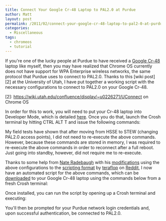 ```yaml
---
title: Connect Your Google Cr-48 Laptop to PAL2.0 at Purdue
author: Matt
layout: post
permalink: /2011/02/connect-your-google-cr-48-laptop-to-pal2-0-at-purdue/
categories:
  - Miscellaneous
tags:
  - chromeos
  - tutorial
---
```


If you're one of the lucky people at Purdue to have received a [Google Cr-48][1] laptop like myself, then you may have realized that Chrome OS currently does not have support for WPA Enterprise wireless networks, the same protocol that Purdue uses to connect to PAL2.0. Thanks to this [wiki post][2] at the University of Utah, I have put together a working script with the necessary configurations to connect to PAL2.0 on your Google Cr-48.

 [1]: http://www.google.com/chromeos/pilot-program-cr48.html
 [2]: https://wiki.utah.edu/confluence/display/~u0226271/UConnect on Chrome OS

In order for this to work, you will need to put your Cr-48 laptop into Developer Mode, which is detailed [here][3]. Once you do that, launch the Crosh terminal by hitting CTRL ALT T and issue the following commands:

 [3]: http://www.chromium.org/chromium-os/developer-information-for-chrome-os-devices/cr-48-chrome-notebook-developer-information



My field tests have shown that after moving from HSSE to STEW (changing PAL2.0 access points), I did not need to re-execute the above commands. However, because these commands are stored in memory, I was required to re-execute the above commands in order to reconnect after a full reboot. Just going into standby, however, did not require me to re-execute.

Thanks to some help from [Nate Radebaugh][4] with his [modifications][5] using the above configurations to the [scripting format][6] by [teraflop][7] on [Reddit][8], I now have an automated script for the above commands, which can be [downloaded][9] to your Google Cr-48 laptop using the commands below from a fresh Crosh terminal:

 [4]: http://naterad.com/
 [5]: http://pastebin.com/3zhLb8qw
 [6]: http://pastebin.com/G3ta4zsa
 [7]: http://www.reddit.com/user/teraflop
 [8]: http://www.reddit.com/r/CR48/comments/fcxhw/any_workarounds_for_wpa2_with_certificate/
 [9]: http://archive.mbmccormick/files/pal2.sh



Once installed, you can run the script by opening up a Crosh terminal and executing:



You'll then be prompted for your Purdue network login credentials and, upon successful authentication, be connected to PAL2.0.